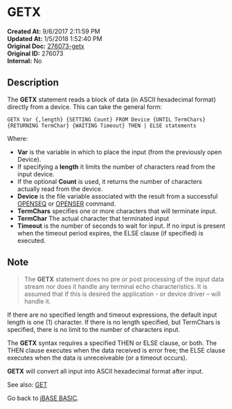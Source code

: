 # GETX

**Created At:** 9/6/2017 2:11:59 PM  
**Updated At:** 1/5/2018 1:52:40 PM  
**Original Doc:** [276073-getx](https://docs.jbase.com/36868-jbase-basic/276073-getx)  
**Original ID:** 276073  
**Internal:** No  

## Description

The **GETX** statement reads a block of data (in ASCII hexadecimal format) directly from a device. This can take the general form:

```
GETX Var {,length} {SETTING Count} FROM Device {UNTIL TermChars} {RETURNING TermChar} {WAITING Timeout} THEN | ELSE statements
```

Where:

- **Var** is the variable in which to place the input (from the previously open Device).
- If specifying a **length** it limits the number of characters read from the input device.
- If the optional **Count** is used, it returns the number of characters actually read from the device.
- **Device** is the file variable associated with the result from a successful [OPENSEQ](./../openseq) or [OPENSER](./../openser) command.
- **TermChars** specifies one or more characters that will terminate input.
- **TermChar** The actual character that terminated input
- **Timeout** is the number of seconds to wait for input. If no input is present when the timeout period expires, the ELSE clause (if specified) is executed.

## Note

> The **GETX** statement does no pre or post processing of the input data stream nor does it handle any terminal echo characteristics. It is assumed that if this is desired the application - or device driver – will handle it.

If there are no specified length and timeout expressions, the default input length is one (1) character. If there is no length specified, but TermChars is specified, there is no limit to the number of characters input.

The **GETX** syntax requires a specified THEN or ELSE clause, or both. The THEN clause executes when the data received is error free; the ELSE clause executes when the data is unreceiveable (or a timeout occurs).

**GETX** will convert all input into ASCII hexadecimal format after input.

See also: [GET](./../get)

Go back to [jBASE BASIC](./../jbase-basic-programmers-reference-guide).
